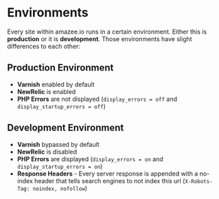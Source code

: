 # Environments

Every site within amazee.io runs in a certain environment. Either this is **production** or it is **development**. Those environments have slight differences to each other:

## Production Environment

- **Varnish** enabled by default
- **NewRelic** is enabled
- **PHP Errors** are not displayed (`display_errors = off` and `display_startup_errors = off`)

## Development Environment

- **Varnish** bypassed by default
- **NewRelic** is disabled
- **PHP Errors** are displayed (`display_errors = on` and `display_startup_errors = on`)
- **Response Headers** - Every server response is appended with a no-index header that tells search engines to not index this url (`X-Robots-Tag: noindex, nofollow`)
